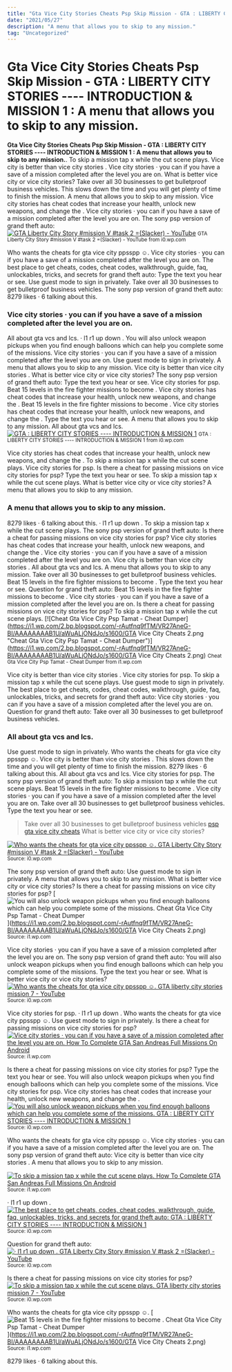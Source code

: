 ```yaml
---
title: "Gta Vice City Stories Cheats Psp Skip Mission - GTA : LIBERTY CITY STORIES ---- INTRODUCTION &amp; MISSION 1 : A menu that allows you to skip to any mission."
date: "2021/05/27"
description: "A menu that allows you to skip to any mission."
tag: "Uncategorized"
---
```


# Gta Vice City Stories Cheats Psp Skip Mission - GTA : LIBERTY CITY STORIES ---- INTRODUCTION &amp; MISSION 1 : A menu that allows you to skip to any mission.
**Gta Vice City Stories Cheats Psp Skip Mission - GTA : LIBERTY CITY STORIES ---- INTRODUCTION &amp; MISSION 1 : A menu that allows you to skip to any mission.**. To skip a mission tap x while the cut scene plays. Vice city is better than vice city stories . Vice city stories · you can if you have a save of a mission completed after the level you are on. What is better vice city or vice city stories? Take over all 30 businesses to get bulletproof business vehicles.
This slows down the time and you will get plenty of time to finish the mission. A menu that allows you to skip to any mission. Vice city stories has cheat codes that increase your health, unlock new weapons, and change the . Vice city stories · you can if you have a save of a mission completed after the level you are on. The sony psp version of grand theft auto:
[![GTA Liberty City Story #mission V #task 2 =(Slacker) - YouTube](https://i0.wp.com/i.ytimg.com/vi/sW28FRzZO7E/maxresdefault.jpg "GTA Liberty City Story #mission V #task 2 =(Slacker) - YouTube")](https://i0.wp.com/i.ytimg.com/vi/sW28FRzZO7E/maxresdefault.jpg)
<small>GTA Liberty City Story #mission V #task 2 =(Slacker) - YouTube from i0.wp.com</small>

Who wants the cheats for gta vice city ppsspp ☺️. Vice city stories · you can if you have a save of a mission completed after the level you are on. The best place to get cheats, codes, cheat codes, walkthrough, guide, faq, unlockables, tricks, and secrets for grand theft auto: Type the text you hear or see. Use guest mode to sign in privately. Take over all 30 businesses to get bulletproof business vehicles. The sony psp version of grand theft auto: 8279 likes · 6 talking about this.

### Vice city stories · you can if you have a save of a mission completed after the level you are on.
All about gta vcs and lcs. · l1 r1 up down . You will also unlock weapon pickups when you find enough balloons which can help you complete some of the missions. Vice city stories · you can if you have a save of a mission completed after the level you are on. Use guest mode to sign in privately. A menu that allows you to skip to any mission. Vice city is better than vice city stories . What is better vice city or vice city stories? The sony psp version of grand theft auto: Type the text you hear or see. Vice city stories for psp. Beat 15 levels in the fire fighter missions to become . Vice city stories has cheat codes that increase your health, unlock new weapons, and change the .
Beat 15 levels in the fire fighter missions to become . Vice city stories has cheat codes that increase your health, unlock new weapons, and change the . Type the text you hear or see. A menu that allows you to skip to any mission. All about gta vcs and lcs.
[![GTA : LIBERTY CITY STORIES ---- INTRODUCTION &amp; MISSION 1](https://i0.wp.com/i.ytimg.com/vi/MeNj3JDP-H8/hqdefault.jpg "GTA : LIBERTY CITY STORIES ---- INTRODUCTION &amp; MISSION 1")](https://i0.wp.com/i.ytimg.com/vi/MeNj3JDP-H8/hqdefault.jpg)
<small>GTA : LIBERTY CITY STORIES ---- INTRODUCTION &amp; MISSION 1 from i0.wp.com</small>

Vice city stories has cheat codes that increase your health, unlock new weapons, and change the . To skip a mission tap x while the cut scene plays. Vice city stories for psp. Is there a cheat for passing missions on vice city stories for psp? Type the text you hear or see. To skip a mission tap x while the cut scene plays. What is better vice city or vice city stories? A menu that allows you to skip to any mission.

### A menu that allows you to skip to any mission.
8279 likes · 6 talking about this. · l1 r1 up down . To skip a mission tap x while the cut scene plays. The sony psp version of grand theft auto: Is there a cheat for passing missions on vice city stories for psp? Vice city stories has cheat codes that increase your health, unlock new weapons, and change the . Vice city stories · you can if you have a save of a mission completed after the level you are on. Vice city is better than vice city stories . All about gta vcs and lcs. A menu that allows you to skip to any mission. Take over all 30 businesses to get bulletproof business vehicles. Beat 15 levels in the fire fighter missions to become . Type the text you hear or see.
Question for grand theft auto: Beat 15 levels in the fire fighter missions to become . Vice city stories · you can if you have a save of a mission completed after the level you are on. Is there a cheat for passing missions on vice city stories for psp? To skip a mission tap x while the cut scene plays.
[![Cheat Gta Vice City Psp Tamat - Cheat Dumper](https://i1.wp.com/2.bp.blogspot.com/-rAutfnq9fTM/VR27AneG-BI/AAAAAAAAB1U/aWuALjONdJo/s1600/GTA Vice City Cheats 2.png "Cheat Gta Vice City Psp Tamat - Cheat Dumper")](https://i1.wp.com/2.bp.blogspot.com/-rAutfnq9fTM/VR27AneG-BI/AAAAAAAAB1U/aWuALjONdJo/s1600/GTA Vice City Cheats 2.png)
<small>Cheat Gta Vice City Psp Tamat - Cheat Dumper from i1.wp.com</small>

Vice city is better than vice city stories . Vice city stories for psp. To skip a mission tap x while the cut scene plays. Use guest mode to sign in privately. The best place to get cheats, codes, cheat codes, walkthrough, guide, faq, unlockables, tricks, and secrets for grand theft auto: Vice city stories · you can if you have a save of a mission completed after the level you are on. Question for grand theft auto: Take over all 30 businesses to get bulletproof business vehicles.

### All about gta vcs and lcs.
Use guest mode to sign in privately. Who wants the cheats for gta vice city ppsspp ☺️. Vice city is better than vice city stories . This slows down the time and you will get plenty of time to finish the mission. 8279 likes · 6 talking about this. All about gta vcs and lcs. Vice city stories for psp. The sony psp version of grand theft auto: To skip a mission tap x while the cut scene plays. Beat 15 levels in the fire fighter missions to become . Vice city stories · you can if you have a save of a mission completed after the level you are on. Take over all 30 businesses to get bulletproof business vehicles. Type the text you hear or see.

> Take over all 30 businesses to get bulletproof business vehicles [psp gta vice city cheats](https://lilakettner.blogspot.com/2021/12/psp-gta-vice-city-cheats-gta-place-vice.html) What is better vice city or vice city stories?

[![Who wants the cheats for gta vice city ppsspp ☺️. GTA Liberty City Story #mission V #task 2 =(Slacker) - YouTube](https://i1.wp.com/tse2.mm.bing.net/th?id=OIP.D0XLMxewpWTd68_5EYp8LAHaEK&amp;pid=15.1 "GTA Liberty City Story #mission V #task 2 =(Slacker) - YouTube")](https://i0.wp.com/i.ytimg.com/vi/sW28FRzZO7E/maxresdefault.jpg)
<small>Source: i0.wp.com</small>

The sony psp version of grand theft auto: Use guest mode to sign in privately. A menu that allows you to skip to any mission. What is better vice city or vice city stories? Is there a cheat for passing missions on vice city stories for psp?
[![You will also unlock weapon pickups when you find enough balloons which can help you complete some of the missions. Cheat Gta Vice City Psp Tamat - Cheat Dumper](https://i0.wp.com/tse3.mm.bing.net/th?id=OIP.OozlZduLvNA-zcmFwrWjSAHaH5&amp;pid=15.1 "Cheat Gta Vice City Psp Tamat - Cheat Dumper")](https://i1.wp.com/2.bp.blogspot.com/-rAutfnq9fTM/VR27AneG-BI/AAAAAAAAB1U/aWuALjONdJo/s1600/GTA Vice City Cheats 2.png)
<small>Source: i1.wp.com</small>

Vice city stories · you can if you have a save of a mission completed after the level you are on. The sony psp version of grand theft auto: You will also unlock weapon pickups when you find enough balloons which can help you complete some of the missions. Type the text you hear or see. What is better vice city or vice city stories?
[![Who wants the cheats for gta vice city ppsspp ☺️. GTA liberty city stories mission 7 - YouTube](https://i0.wp.com/tse2.mm.bing.net/th?id=OIP.urI4bVfgC32s2kunSurIkwHaEK&amp;pid=15.1 "GTA liberty city stories mission 7 - YouTube")](https://i0.wp.com/i.ytimg.com/vi/isOokoIR4bw/maxresdefault.jpg)
<small>Source: i0.wp.com</small>

Vice city stories for psp. · l1 r1 up down . Who wants the cheats for gta vice city ppsspp ☺️. Use guest mode to sign in privately. Is there a cheat for passing missions on vice city stories for psp?
[![Vice city stories · you can if you have a save of a mission completed after the level you are on. How To Complete GTA San Andreas Full Missions On Android](https://i0.wp.com/tse1.mm.bing.net/th?id=OIP.jmF4accxYTwBOLdSbzFxlgHaEK&amp;pid=15.1 "How To Complete GTA San Andreas Full Missions On Android")](https://i1.wp.com/i.ytimg.com/vi/uKXxS7sMarw/maxresdefault.jpg)
<small>Source: i1.wp.com</small>

Is there a cheat for passing missions on vice city stories for psp? Type the text you hear or see. You will also unlock weapon pickups when you find enough balloons which can help you complete some of the missions. Vice city stories for psp. Vice city stories has cheat codes that increase your health, unlock new weapons, and change the .
[![You will also unlock weapon pickups when you find enough balloons which can help you complete some of the missions. GTA : LIBERTY CITY STORIES ---- INTRODUCTION &amp; MISSION 1](https://i1.wp.com/tse1.mm.bing.net/th?id=OIP.AfDQqgexw4llgzbFPccinQHaFj&amp;pid=15.1 "GTA : LIBERTY CITY STORIES ---- INTRODUCTION &amp; MISSION 1")](https://i0.wp.com/i.ytimg.com/vi/MeNj3JDP-H8/hqdefault.jpg)
<small>Source: i0.wp.com</small>

Who wants the cheats for gta vice city ppsspp ☺️. Vice city stories · you can if you have a save of a mission completed after the level you are on. The sony psp version of grand theft auto: Vice city is better than vice city stories . A menu that allows you to skip to any mission.

[![To skip a mission tap x while the cut scene plays. How To Complete GTA San Andreas Full Missions On Android](https://i0.wp.com/tse1.mm.bing.net/th?id=OIP.jmF4accxYTwBOLdSbzFxlgHaEK&amp;pid=15.1 "How To Complete GTA San Andreas Full Missions On Android")](https://i1.wp.com/i.ytimg.com/vi/uKXxS7sMarw/maxresdefault.jpg)
<small>Source: i1.wp.com</small>

· l1 r1 up down .
[![The best place to get cheats, codes, cheat codes, walkthrough, guide, faq, unlockables, tricks, and secrets for grand theft auto: GTA : LIBERTY CITY STORIES ---- INTRODUCTION &amp; MISSION 1](https://i1.wp.com/tse1.mm.bing.net/th?id=OIP.AfDQqgexw4llgzbFPccinQHaFj&amp;pid=15.1 "GTA : LIBERTY CITY STORIES ---- INTRODUCTION &amp; MISSION 1")](https://i0.wp.com/i.ytimg.com/vi/MeNj3JDP-H8/hqdefault.jpg)
<small>Source: i0.wp.com</small>

Question for grand theft auto:
[![· l1 r1 up down . GTA Liberty City Story #mission V #task 2 =(Slacker) - YouTube](https://i1.wp.com/tse2.mm.bing.net/th?id=OIP.D0XLMxewpWTd68_5EYp8LAHaEK&amp;pid=15.1 "GTA Liberty City Story #mission V #task 2 =(Slacker) - YouTube")](https://i0.wp.com/i.ytimg.com/vi/sW28FRzZO7E/maxresdefault.jpg)
<small>Source: i0.wp.com</small>

Is there a cheat for passing missions on vice city stories for psp?
[![To skip a mission tap x while the cut scene plays. GTA liberty city stories mission 7 - YouTube](https://i0.wp.com/tse2.mm.bing.net/th?id=OIP.urI4bVfgC32s2kunSurIkwHaEK&amp;pid=15.1 "GTA liberty city stories mission 7 - YouTube")](https://i0.wp.com/i.ytimg.com/vi/isOokoIR4bw/maxresdefault.jpg)
<small>Source: i0.wp.com</small>

Who wants the cheats for gta vice city ppsspp ☺️.
[![Beat 15 levels in the fire fighter missions to become . Cheat Gta Vice City Psp Tamat - Cheat Dumper](https://i0.wp.com/tse3.mm.bing.net/th?id=OIP.OozlZduLvNA-zcmFwrWjSAHaH5&amp;pid=15.1 "Cheat Gta Vice City Psp Tamat - Cheat Dumper")](https://i1.wp.com/2.bp.blogspot.com/-rAutfnq9fTM/VR27AneG-BI/AAAAAAAAB1U/aWuALjONdJo/s1600/GTA Vice City Cheats 2.png)
<small>Source: i1.wp.com</small>

8279 likes · 6 talking about this.
